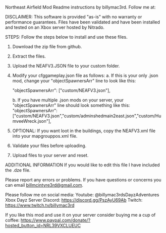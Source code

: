Northeast Airfield Mod Readme instructions by billymac3rd.  Follow me at:

DISCLAIMER:  This software is provided "as-is" with no warranty or performance guarantees.  Files have been validated and have been installed and tested on an Xbox server hosted by Nitrado.

STEPS:  Follow the steps below to install and use these files.
1. Download the zip file from github.
2.  Extract the files.
3.  Upload the NEAFV3.JSON file to your custom folder.
4.  Modify your cfggameplay.json file as follows:
	a.  If this is your only .json mod, change your "objectSpawnersArr" line to look like this:  
	
	"objectSpawnersArr": ["custom/NEAFV3.json"],
	
	b.  If you have multiple .json mods on your server, your "objectSpawnersArr" line should look something like this:
	"objectSpawnersArr": ["custom/NEAFV3.json","custom/adminshedmain2east.json","custom/HumveeWreck.json"],
5.  OPTIONAL:  If you want loot in the buildings, copy the NEAFV3.xml file into your mapgrouppos.xml file.
6.  Validate your files before uploading.
7.  Upload files to your server and reset.

ADDITIONAL INFORMATION
If you would like to edit this file I have included the .dze file.

Please report any errors or problems.  If you have questions or concerns you can email billmcintyre3rd@gmail.com.

Please follow me on social media:
Youtube:  @billymac3rdsDayzAdventures
Xbox Dayz Server Discord:  https://discord.gg/PszAyU69Ab
Twitch: https://www.twitch.tv/billymac3rd 

If you like this mod and use it on your server consider buying me a cup of coffee:  https://www.paypal.com/donate/?hosted_button_id=NRL39VXCLUEUC

